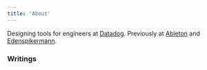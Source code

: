 ```yaml
---
title: 'About'
---
```

Designing tools for engineers at [Datadog](https://datadoghq.com). Previously at [Ableton](https://www.ableton.com/en/) and [Edenspikermann](https://www.edenspiekermann.com/eu/).

### Writings